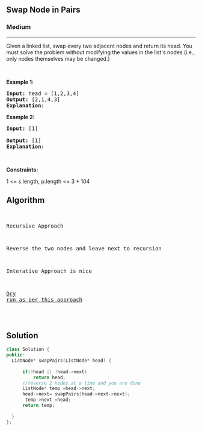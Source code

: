 <h2>Swap Node in Pairs</h2>
<h3>Medium</h3><hr>
<div><p> Given a linked list, swap every two adjacent nodes and return its head. You must solve the problem without modifying the values 
  in the list's nodes (i.e., only nodes themselves may be changed.)
</p>




<p>&nbsp;</p>
<p><strong>Example 1:</strong></p>

      
 
<pre><strong>Input:</strong> head = [1,2,3,4]
<strong>Output:</strong> [2,1,4,3]
<strong>Explanation:</strong> 
</pre>

<p><strong>Example 2:</strong></p>

<pre><strong>Input:</strong> [1]
     
<strong>Output:</strong> [1]
<strong>Explanation:</strong>
</pre>

<p>&nbsp;</p>
<p><strong>Constraints:</strong></p>
1 <= s.length, p.length <= 3 * 104

  <h2> Algorithm </h2>
 <pre>
  
  Recursive Approach
  
  Reverse the two nodes and leave next to recursion
  
  Interative Approach is nice
   
   [Dry run as per this approach](https://leetcode.com/problems/swap-nodes-in-pairs/discuss/11331/4ms-Easy-C%2B%2B-Iterative-Solution)
  
  </pre>
  <h2> Solution </h2>
  
  ``` c++ 
class Solution {
public:
    ListNode* swapPairs(ListNode* head) {
        
        if(!head || !head->next)
            return head;
        //reverse 2 nodes at a time and you are done   
        ListNode* temp =head->next;   
        head->next= swapPairs(head->next->next);
         temp->next =head;
        return temp;
        
    }
};
  ```
</div>
